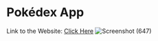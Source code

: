 # Pokédex App

Link to the Website: [Click Here](https://shejulshubham-app-pokedex.netlify.app/)
![Screenshot (647)](https://github.com/user-attachments/assets/a44f3bee-0eae-4b20-bf06-2a1855d59654)
